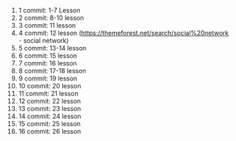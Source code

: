 1. 1 commit: 1-7 Lesson
2. 2 commit: 8-10 lesson
3. 3 commit: 11 lesson
4. 4 commit: 12 lesson (https://themeforest.net/search/social%20network - social network)
5. 5 commit: 13-14 lesson
6. 6 commit: 15 lesson
7. 7 commit: 16 lesson
8. 8 commit: 17-18 lesson
9. 9 commit: 19 lesson
10. 10 commit: 20 lesson
11. 11 commit: 21 lesson
12. 12 commit: 22 lesson
13. 13 commit: 23 lesson
14. 14 commit: 24 lesson
15. 15 commit: 25 lesson
16. 16 commit: 26 lesson